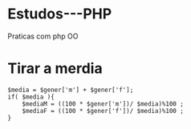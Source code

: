 # Estudos---PHP
Praticas com php OO

# Tirar a merdia
```
$media = $gener['m'] + $gener['f'];
if( $media ){
    $mediaM = ((100 * $gener['m'])/ $media)%100 ;
    $mediaF = ((100 * $gener['f'])/ $media)%100 ;
}
```
